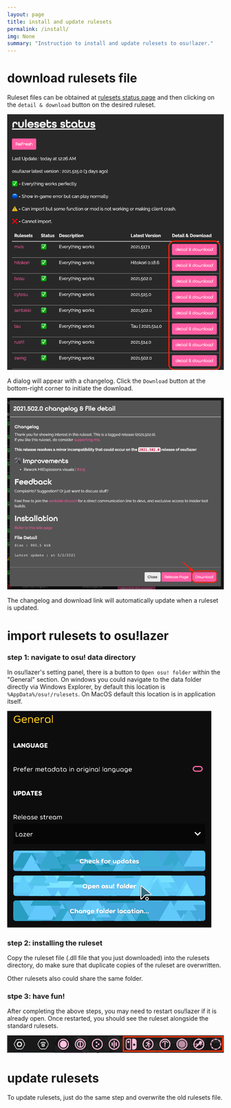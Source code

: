 ```yaml
---
layout: page
title: install and update rulesets
permalink: /install/
img: None
summary: "Instruction to install and update rulesets to osu!lazer."
---
```


# download rulesets file

Ruleset files can be obtained at [rulesets status page](https://rulesets.info/pages/status) and then clicking on the `detail & download` button on the desired ruleset.

![status page](img/status-download.png)

A dialog will appear with a changelog. Click the `Download` button at the bottom-right corner to initiate the download.

![sentakki release download](img/sentakki-release-download.png)

The changelog and download link will automatically update when a ruleset is updated.

# import rulesets to osu!lazer

### step 1: navigate to osu! data directory

In osu!lazer's setting panel, there is a button to `Open osu! folder` within the "General" section. On windows you could navigate to the data folder directly via Windows Explorer, by default this location is `%AppData%/osu!/rulesets`. On MacOS default this location is in application itself.

![open-osu-folder.png](img/open-osu-folder.png)

### step 2: installing the ruleset

Copy the ruleset file (.dll file that you just downloaded) into the rulesets directory, do make sure that duplicate copies of the ruleset are overwritten.

Other rulesets also could share the same folder.

### stpe 3: have fun!

After completing the above steps, you may need to restart osu!lazer if it is already open. Once restarted, you should see the ruleset alongside the standard rulesets.

![complete installation](img/rulesets-complete.png)

# update rulesets

To update rulesets, just do the same step and overwrite the old rulesets file.